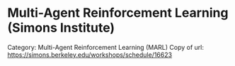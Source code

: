 # Multi-Agent Reinforcement Learning (Simons Institute)

Category: Multi-Agent Reinforcement Learning (MARL)
Copy of url: https://simons.berkeley.edu/workshops/schedule/16623